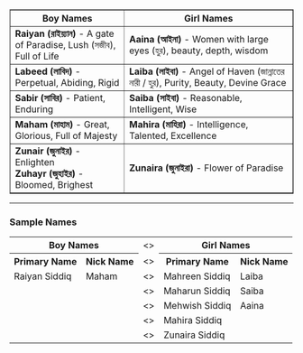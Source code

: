 <table border="1">
    <thead>
        <tr>
            <th>Boy Names</th>
            <th>Girl Names</th>
        </tr>
    </thead>
    <tbody>
        <tr>
            <td><strong>Raiyan (রাইয়্যান)</strong> - A gate of Paradise, Lush (সজীব), Full of Life</td>
            <td><strong>Aaina (আইনা)</strong> - Women with large eyes (হুর), beauty, depth, wisdom</td>
        </tr>
        <tr>
            <td><strong>Labeed (লাবিদ)</strong> - Perpetual, Abiding, Rigid</td>
            <td><strong>Laiba (লাইবা)</strong> - Angel of Haven (জান্নাতের নারী / হুর), Purity, Beauty, Devine Grace</td>
        </tr>
        <tr>
            <td><strong>Sabir (সাবির)</strong> - Patient, Enduring</td>
            <td><strong>Saiba (সাইবা)</strong> - Reasonable, Intelligent, Wise</td>
        </tr>
        <tr>
            <td><strong>Maham (মাহাম)</strong> - Great, Glorious, Full of Majesty</td>
            <td><strong>Mahira (মাহিরা)</strong> - Intelligence, Talented, Excellence</td>
        </tr>
        <tr>
            <td><strong>Zunair (জুনাইর)</strong> - Enlighten <br> <strong>Zuhayr (জুহাইর)</strong> - Bloomed, Brighest</td>
            <td><strong>Zunaira (জুনাইরা)</strong> - Flower of Paradise</td>
        </tr>
    </tbody>
</table>

---

### **Sample Names**

<table>
    <tr>
        <th colspan="2">Boy Names</th>
        <td><></td>
        <th colspan="2">Girl Names</th>
    </tr>
    <tr>
        <th>Primary Name</th><th>Nick Name</th>
        <td><></td>
        <th>Primary Name</th><th>Nick Name</th>
    </tr>
    <tr>
        <td>Raiyan Siddiq</td><td>Maham</td>
        <td><></td>
        <td>Mahreen Siddiq</td><td>Laiba</td>
    </tr>
    <tr>
        <td></td><td></td>
        <td><></td>
        <td>Maharun Siddiq</td><td>Saiba</td>
    </tr>
    <tr>
        <td></td><td></td>
        <td><></td>
        <td>Mehwish Siddiq</td><td>Aaina</td>
    </tr>
    <tr>
        <td></td><td></td>
        <td><></td>
        <td>Mahira Siddiq</td><td></td>
    </tr>
    <tr>
        <td></td><td></td>
        <td><></td>
        <td>Zunaira Siddiq</td><td></td>
    </tr>
</table>
